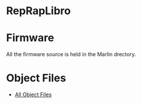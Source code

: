RepRapLibro
===========

# Firmware

All the firmware source is held in the Marlin drectory.

# Object Files

* [All Object Files](http://www.thingiverse.com/thing:1063222)
